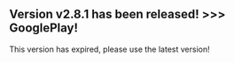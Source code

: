 ## Version v2.8.1 has been released! >>> GooglePlay!

This version has expired, please use the latest version!
